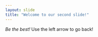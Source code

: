 ```yaml
---
layout: slide
title: "Welcome to our second slide!"
---
```

_Be the best!_
Use the left arrow to go back!
